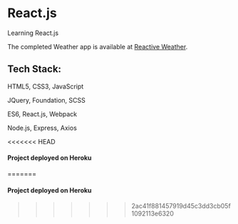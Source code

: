 # React.js
Learning React.js

The completed Weather app is available at [Reactive Weather](https://reactive-weather.herokuapp.com/).

## Tech Stack: 
HTML5, CSS3, JavaScript
 
JQuery, Foundation, SCSS

ES6, React.js, Webpack

Node.js, Express, Axios

<<<<<<< HEAD
#### Project deployed on Heroku
=======
#### Project deployed on Heroku
>>>>>>> 2ac41f881457919d45c3dd3cb05f1092113e6320
